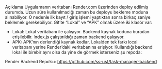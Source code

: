 Açıklama
Uygulamanın veritabanı Render.com üzerinden deploy edilmiş durumda. Uzun süre kullanılmadığı zaman bu deployu bekleme moduna alınabiliyor. O nedenle ilk kayıt / giriş işlemi yaptıktan sonra birkaç saniye beklemek gerekebiliyor.
Git’te “Lokal” ve “APK” olmak üzere iki klasör var:
-	Lokal: Lokal veritabanı ile çalışıyor. Backend kaynak koduna buradan erişilebilir. Index.js çalıştırıldığı zaman backend çalışıyor.
-	APK: APK’nın derlendiği kaynak kodlar. Lokalden tek farkı local veritabanı yerine Render’daki veritabanına erişiyor. Kullandığı backend lokal ile birebir aynı olsa da yine de görmek isterseniz şu repoda:

Render Backend Repo’su: https://github.com/ss-ust/task-manager-backend
